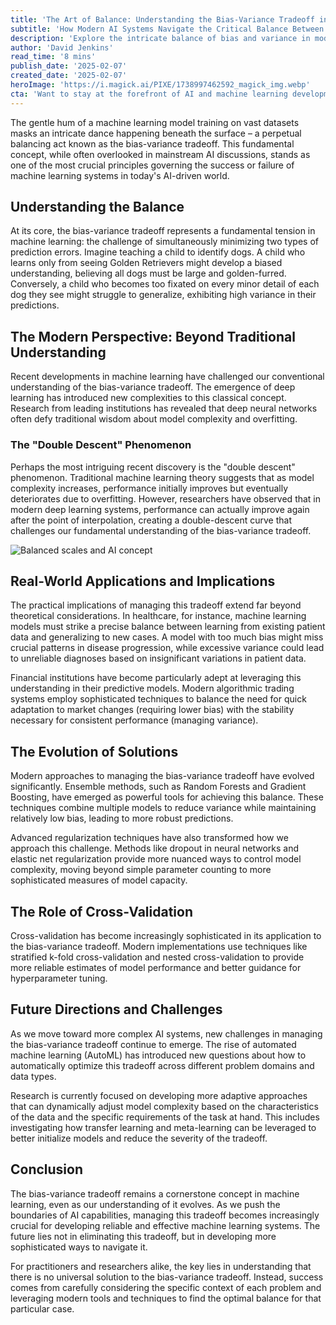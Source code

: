 ```yaml
---
title: 'The Art of Balance: Understanding the Bias-Variance Tradeoff in Modern Machine Learning'
subtitle: 'How Modern AI Systems Navigate the Critical Balance Between Bias and Variance'
description: 'Explore the intricate balance of bias and variance in modern machine learning systems, from fundamental concepts to cutting-edge developments like the "double descent" phenomenon. Learn how today\'s AI practitioners navigate this crucial tradeoff to build more effective and reliable systems.'
author: 'David Jenkins'
read_time: '8 mins'
publish_date: '2025-02-07'
created_date: '2025-02-07'
heroImage: 'https://i.magick.ai/PIXE/1738997462592_magick_img.webp'
cta: 'Want to stay at the forefront of AI and machine learning developments? Follow us on LinkedIn for regular insights into the evolving world of artificial intelligence and join a community of forward-thinking professionals shaping the future of technology.'
---
```


The gentle hum of a machine learning model training on vast datasets masks an intricate dance happening beneath the surface – a perpetual balancing act known as the bias-variance tradeoff. This fundamental concept, while often overlooked in mainstream AI discussions, stands as one of the most crucial principles governing the success or failure of machine learning systems in today's AI-driven world.

## Understanding the Balance

At its core, the bias-variance tradeoff represents a fundamental tension in machine learning: the challenge of simultaneously minimizing two types of prediction errors. Imagine teaching a child to identify dogs. A child who learns only from seeing Golden Retrievers might develop a biased understanding, believing all dogs must be large and golden-furred. Conversely, a child who becomes too fixated on every minor detail of each dog they see might struggle to generalize, exhibiting high variance in their predictions.

## The Modern Perspective: Beyond Traditional Understanding

Recent developments in machine learning have challenged our conventional understanding of the bias-variance tradeoff. The emergence of deep learning has introduced new complexities to this classical concept. Research from leading institutions has revealed that deep neural networks often defy traditional wisdom about model complexity and overfitting.

### The "Double Descent" Phenomenon

Perhaps the most intriguing recent discovery is the "double descent" phenomenon. Traditional machine learning theory suggests that as model complexity increases, performance initially improves but eventually deteriorates due to overfitting. However, researchers have observed that in modern deep learning systems, performance can actually improve again after the point of interpolation, creating a double-descent curve that challenges our fundamental understanding of the bias-variance tradeoff.

![Balanced scales and AI concept](https://i.magick.ai/PIXE/1738997462592_magick_img.webp)

## Real-World Applications and Implications

The practical implications of managing this tradeoff extend far beyond theoretical considerations. In healthcare, for instance, machine learning models must strike a precise balance between learning from existing patient data and generalizing to new cases. A model with too much bias might miss crucial patterns in disease progression, while excessive variance could lead to unreliable diagnoses based on insignificant variations in patient data.

Financial institutions have become particularly adept at leveraging this understanding in their predictive models. Modern algorithmic trading systems employ sophisticated techniques to balance the need for quick adaptation to market changes (requiring lower bias) with the stability necessary for consistent performance (managing variance).

## The Evolution of Solutions

Modern approaches to managing the bias-variance tradeoff have evolved significantly. Ensemble methods, such as Random Forests and Gradient Boosting, have emerged as powerful tools for achieving this balance. These techniques combine multiple models to reduce variance while maintaining relatively low bias, leading to more robust predictions.

Advanced regularization techniques have also transformed how we approach this challenge. Methods like dropout in neural networks and elastic net regularization provide more nuanced ways to control model complexity, moving beyond simple parameter counting to more sophisticated measures of model capacity.

## The Role of Cross-Validation

Cross-validation has become increasingly sophisticated in its application to the bias-variance tradeoff. Modern implementations use techniques like stratified k-fold cross-validation and nested cross-validation to provide more reliable estimates of model performance and better guidance for hyperparameter tuning.

## Future Directions and Challenges

As we move toward more complex AI systems, new challenges in managing the bias-variance tradeoff continue to emerge. The rise of automated machine learning (AutoML) has introduced new questions about how to automatically optimize this tradeoff across different problem domains and data types.

Research is currently focused on developing more adaptive approaches that can dynamically adjust model complexity based on the characteristics of the data and the specific requirements of the task at hand. This includes investigating how transfer learning and meta-learning can be leveraged to better initialize models and reduce the severity of the tradeoff.

## Conclusion

The bias-variance tradeoff remains a cornerstone concept in machine learning, even as our understanding of it evolves. As we push the boundaries of AI capabilities, managing this tradeoff becomes increasingly crucial for developing reliable and effective machine learning systems. The future lies not in eliminating this tradeoff, but in developing more sophisticated ways to navigate it.

For practitioners and researchers alike, the key lies in understanding that there is no universal solution to the bias-variance tradeoff. Instead, success comes from carefully considering the specific context of each problem and leveraging modern tools and techniques to find the optimal balance for that particular case.